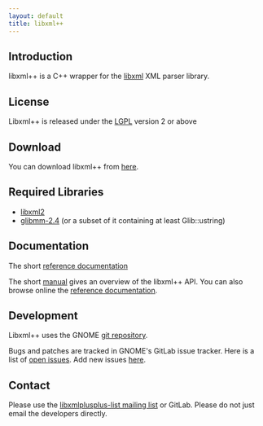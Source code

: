 ```yaml
---
layout: default
title: libxml++
---
```

## Introduction

libxml++ is a C++ wrapper for the [libxml](http://www.xmlsoft.org) XML parser library.

## License

Libxml++ is released under the [LGPL](http://www.gnu.org/licenses/lgpl.html#TOC1) version 2 or above

## Download

You can download libxml++ from [here](http://ftp.gnome.org/pub/GNOME/sources/libxml++/).

## Required Libraries

* [libxml2](http://www.xmlsoft.org/)
* [glibmm-2.4](http://www.gtkmm.org/) (or a subset of it containing at least Glib::ustring)

## Documentation

The short [reference documentation](http://library.gnome.org/devel/libxml++-tutorial/stable/)

The short [manual](http://library.gnome.org/devel/libxml++-tutorial/stable/) gives an overview of the libxml++ API. You can also browse online the [reference documentation](http://library.gnome.org/devel/libxml++/stable/).

## Development

Libxml++ uses the GNOME [git repository](https://gitlab.gnome.org/GNOME/libxmlplusplus/).

Bugs and patches are tracked in GNOME's GitLab issue tracker. Here is a list of [open issues](https://gitlab.gnome.org/GNOME/libxmlplusplus/issues). Add new issues [here](https://gitlab.gnome.org/GNOME/libxmlplusplus/issues/new).

## Contact

Please use the [libxmlplusplus-list mailing list](http://mail.gnome.org/mailman/listinfo/libxmlplusplus-list) or GitLab. Please do not just email the developers directly.
